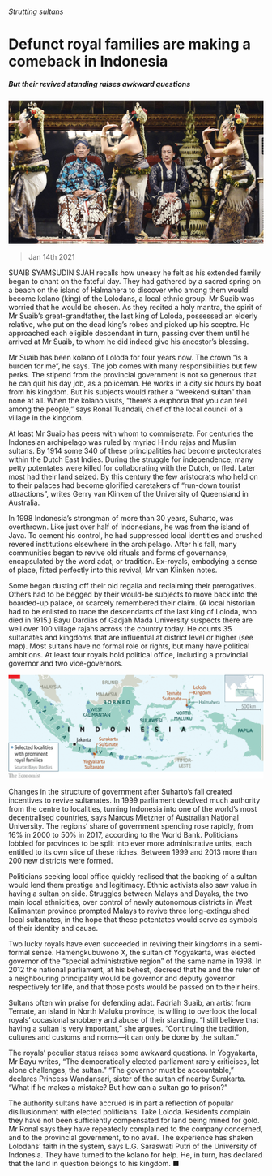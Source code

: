 ###### Strutting sultans

# Defunct royal families are making a comeback in Indonesia 

##### But their revived standing raises awkward questions 

![image](images/20210116_ASP001_0.jpg) 

> Jan 14th 2021 


SUAIB SYAMSUDIN SJAH recalls how uneasy he felt as his extended family began to chant on the fateful day. They had gathered by a sacred spring on a beach on the island of Halmahera to discover who among them would become kolano (king) of the Lolodans, a local ethnic group. Mr Suaib was worried that he would be chosen. As they recited a holy mantra, the spirit of Mr Suaib’s great-grandfather, the last king of Loloda, possessed an elderly relative, who put on the dead king’s robes and picked up his sceptre. He approached each eligible descendant in turn, passing over them until he arrived at Mr Suaib, to whom he did indeed give his ancestor’s blessing. 


Mr Suaib has been kolano of Loloda for four years now. The crown “is a burden for me”, he says. The job comes with many responsibilities but few perks. The stipend from the provincial government is not so generous that he can quit his day job, as a policeman. He works in a city six hours by boat from his kingdom. But his subjects would rather a “weekend sultan” than none at all. When the kolano visits, “there’s a euphoria that you can feel among the people,” says Ronal Tuandali, chief of the local council of a village in the kingdom. 



At least Mr Suaib has peers with whom to commiserate. For centuries the Indonesian archipelago was ruled by myriad Hindu rajas and Muslim sultans. By 1914 some 340 of these principalities had become protectorates within the Dutch East Indies. During the struggle for independence, many petty potentates were killed for collaborating with the Dutch, or fled. Later most had their land seized. By this century the few aristocrats who held on to their palaces had become glorified caretakers of “run-down tourist attractions”, writes Gerry van Klinken of the University of Queensland in Australia.


In 1998 Indonesia’s strongman of more than 30 years, Suharto, was overthrown. Like just over half of Indonesians, he was from the island of Java. To cement his control, he had suppressed local identities and crushed revered institutions elsewhere in the archipelago. After his fall, many communities began to revive old rituals and forms of governance, encapsulated by the word adat, or tradition. Ex-royals, embodying a sense of place, fitted perfectly into this revival, Mr van Klinken notes.


Some began dusting off their old regalia and reclaiming their prerogatives. Others had to be begged by their would-be subjects to move back into the boarded-up palace, or scarcely remembered their claim. (A local historian had to be enlisted to trace the descendants of the last king of Loloda, who died in 1915.) Bayu Dardias of Gadjah Mada University suspects there are well over 100 village rajahs across the country today. He counts 35 sultanates and kingdoms that are influential at district level or higher (see map). Most sultans have no formal role or rights, but many have political ambitions. At least four royals hold political office, including a provincial governor and two vice-governors. 

![image](images/20210116_ASM967.png) 



Changes in the structure of government after Suharto’s fall created incentives to revive sultanates. In 1999 parliament devolved much authority from the centre to localities, turning Indonesia into one of the world’s most decentralised countries, says Marcus Mietzner of Australian National University. The regions’ share of government spending rose rapidly, from 16% in 2000 to 50% in 2017, according to the World Bank. Politicians lobbied for provinces to be split into ever more administrative units, each entitled to its own slice of these riches. Between 1999 and 2013 more than 200 new districts were formed.


Politicians seeking local office quickly realised that the backing of a sultan would lend them prestige and legitimacy. Ethnic activists also saw value in having a sultan on side. Struggles between Malays and Dayaks, the two main local ethnicities, over control of newly autonomous districts in West Kalimantan province prompted Malays to revive three long-extinguished local sultanates, in the hope that these potentates would serve as symbols of their identity and cause.


Two lucky royals have even succeeded in reviving their kingdoms in a semi-formal sense. Hamengkubuwono X, the sultan of Yogyakarta, was elected governor of the “special administrative region” of the same name in 1998. In 2012 the national parliament, at his behest, decreed that he and the ruler of a neighbouring principality would be governor and deputy governor respectively for life, and that those posts would be passed on to their heirs.


Sultans often win praise for defending adat. Fadriah Suaib, an artist from Ternate, an island in North Maluku province, is willing to overlook the local royals’ occasional snobbery and abuse of their standing. “I still believe that having a sultan is very important,” she argues. “Continuing the tradition, cultures and customs and norms—it can only be done by the sultan.”


The royals’ peculiar status raises some awkward questions. In Yogyakarta, Mr Bayu writes, “The democratically elected parliament rarely criticises, let alone challenges, the sultan.” “The governor must be accountable,” declares Princess Wandansari, sister of the sultan of nearby Surakarta. “What if he makes a mistake? But how can a sultan go to prison?”


The authority sultans have accrued is in part a reflection of popular disillusionment with elected politicians. Take Loloda. Residents complain they have not been sufficiently compensated for land being mined for gold. Mr Ronal says they have repeatedly complained to the company concerned, and to the provincial government, to no avail. The experience has shaken Lolodans’ faith in the system, says L.G. Saraswati Putri of the University of Indonesia. They have turned to the kolano for help. He, in turn, has declared that the land in question belongs to his kingdom. ■

